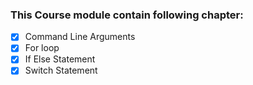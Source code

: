 ### This Course module contain following chapter:
- [x] Command Line Arguments
- [x] For loop
- [x] If Else Statement
- [x] Switch Statement
